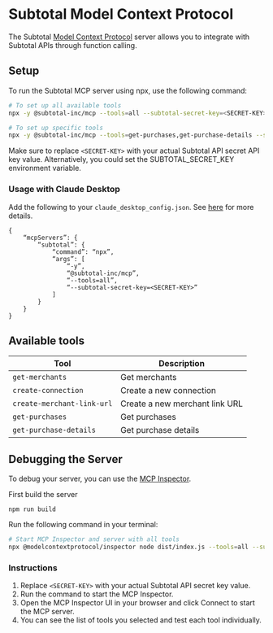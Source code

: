 # Subtotal Model Context Protocol

The Subtotal [Model Context Protocol](https://modelcontextprotocol.com/) server allows you to integrate with Subtotal APIs through function calling.

## Setup

To run the Subtotal MCP server using npx, use the following command:

```bash
# To set up all available tools
npx -y @subtotal-inc/mcp --tools=all --subtotal-secret-key=<SECRET-KEY>

# To set up specific tools
npx -y @subtotal-inc/mcp --tools=get-purchases,get-purchase-details --subtotal-secret-key=<SECRET-KEY>
```

Make sure to replace `<SECRET-KEY>` with your actual Subtotal API secret API key value.
Alternatively, you could set the SUBTOTAL_SECRET_KEY environment variable.

### Usage with Claude Desktop

Add the following to your `claude_desktop_config.json`. See [here](https://modelcontextprotocol.io/quickstart/user) for more details.

```
{
    “mcpServers”: {
        “subtotal”: {
            “command”: “npx”,
            “args”: [
                “-y”,
                “@subtotal-inc/mcp”,
                “--tools=all”,
                “--subtotal-secret-key=<SECRET-KEY>”
            ]
        }
    }
}
```

## Available tools

| Tool                       | Description                    |
| -------------------------- | ------------------------------ |
| `get-merchants`            | Get merchants                  |
| `create-connection`        | Create a new connection        |
| `create-merchant-link-url` | Create a new merchant link URL |
| `get-purchases`            | Get purchases                  |
| `get-purchase-details`     | Get purchase details           |

## Debugging the Server

To debug your server, you can use the [MCP Inspector](https://modelcontextprotocol.io/docs/tools/inspector).

First build the server

```
npm run build
```

Run the following command in your terminal:

```bash
# Start MCP Inspector and server with all tools
npx @modelcontextprotocol/inspector node dist/index.js --tools=all --subtotal-secret-key=<SECRET-KEY>
```

### Instructions

1. Replace `<SECRET-KEY>` with your actual Subtotal API secret key value.
2. Run the command to start the MCP Inspector.
3. Open the MCP Inspector UI in your browser and click Connect to start the MCP server.
4. You can see the list of tools you selected and test each tool individually.

